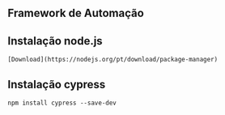 ## Framework de Automação


## Instalação node.js
```
[Download](https://nodejs.org/pt/download/package-manager)
```

## Instalação cypress 

```
npm install cypress --save-dev
```